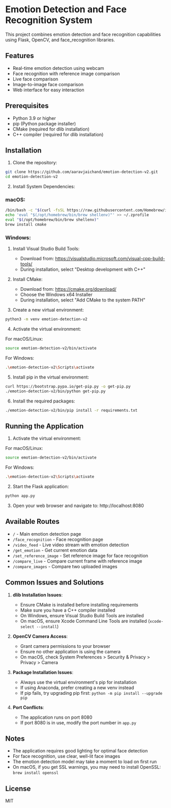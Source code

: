 # Emotion Detection and Face Recognition System

This project combines emotion detection and face recognition capabilities using Flask, OpenCV, and face_recognition libraries.

## Features

- Real-time emotion detection using webcam
- Face recognition with reference image comparison
- Live face comparison
- Image-to-image face comparison
- Web interface for easy interaction

## Prerequisites

- Python 3.9 or higher
- pip (Python package installer)
- CMake (required for dlib installation)
- C++ compiler (required for dlib installation)

## Installation

1. Clone the repository:
```bash
git clone https://github.com/aaravjaichand/emotion-detection-v2.git
cd emotion-detection-v2
```

2. Install System Dependencies:

### macOS:
```bash
/bin/bash -c "$(curl -fsSL https://raw.githubusercontent.com/Homebrew/install/HEAD/install.sh)"
echo 'eval "$(/opt/homebrew/bin/brew shellenv)"' >> ~/.zprofile
eval "$(/opt/homebrew/bin/brew shellenv)"
brew install cmake
```

### Windows:
1. Install Visual Studio Build Tools:
   - Download from: https://visualstudio.microsoft.com/visual-cpp-build-tools/
   - During installation, select "Desktop development with C++"
2. Install CMake:
   - Download from: https://cmake.org/download/
   - Choose the Windows x64 Installer
   - During installation, select "Add CMake to the system PATH"

3. Create a new virtual environment:
```bash
python3 -m venv emotion-detection-v2
```

4. Activate the virtual environment:

For macOS/Linux:
```bash
source emotion-detection-v2/bin/activate
```

For Windows:
```bash
.\emotion-detection-v2\Scripts\activate
```

5. Install pip in the virtual environment:
```bash
curl https://bootstrap.pypa.io/get-pip.py -o get-pip.py
./emotion-detection-v2/bin/python get-pip.py
```

6. Install the required packages:
```bash
./emotion-detection-v2/bin/pip install -r requirements.txt
```

## Running the Application

1. Activate the virtual environment:

For macOS/Linux:
```bash
source emotion-detection-v2/bin/activate
```

For Windows:
```bash
.\emotion-detection-v2\Scripts\activate
```

2. Start the Flask application:
```bash
python app.py
```

3. Open your web browser and navigate to:
http://localhost:8080

## Available Routes

- `/` - Main emotion detection page
- `/face_recognition` - Face recognition page
- `/video_feed` - Live video stream with emotion detection
- `/get_emotion` - Get current emotion data
- `/set_reference_image` - Set reference image for face recognition
- `/compare_live` - Compare current frame with reference image
- `/compare_images` - Compare two uploaded images

## Common Issues and Solutions

1. **dlib Installation Issues**:
   - Ensure CMake is installed before installing requirements
   - Make sure you have a C++ compiler installed
   - On Windows, ensure Visual Studio Build Tools are installed
   - On macOS, ensure Xcode Command Line Tools are installed (`xcode-select --install`)

2. **OpenCV Camera Access**:
   - Grant camera permissions to your browser
   - Ensure no other application is using the camera
   - On macOS, check System Preferences > Security & Privacy > Privacy > Camera

3. **Package Installation Issues**:
   - Always use the virtual environment's pip for installation
   - If using Anaconda, prefer creating a new venv instead
   - If pip fails, try upgrading pip first: `python -m pip install --upgrade pip`

4. **Port Conflicts**:
   - The application runs on port 8080
   - If port 8080 is in use, modify the port number in `app.py`

## Notes

- The application requires good lighting for optimal face detection
- For face recognition, use clear, well-lit face images
- The emotion detection model may take a moment to load on first run
- On macOS, if you get SSL warnings, you may need to install OpenSSL: `brew install openssl`

## License

MIT
